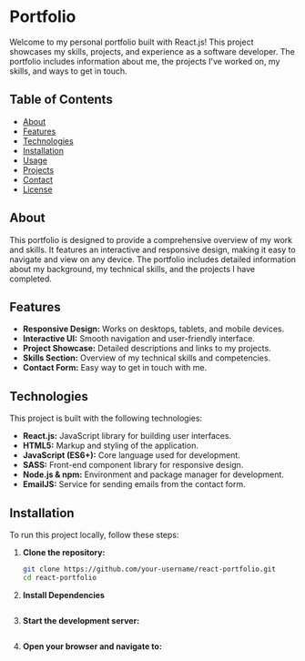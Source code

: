 # Portfolio

Welcome to my personal portfolio built with React.js! This project showcases my skills, projects, and experience as a software developer. The portfolio includes information about me, the projects I've worked on, my skills, and ways to get in touch.

## Table of Contents

- [About](#about)
- [Features](#features)
- [Technologies](#technologies)
- [Installation](#installation)
- [Usage](#usage)
- [Projects](#projects)
- [Contact](#contact)
- [License](#license)

## About

This portfolio is designed to provide a comprehensive overview of my work and skills. It features an interactive and responsive design, making it easy to navigate and view on any device. The portfolio includes detailed information about my background, my technical skills, and the projects I have completed.

## Features

- **Responsive Design:** Works on desktops, tablets, and mobile devices.
- **Interactive UI:** Smooth navigation and user-friendly interface.
- **Project Showcase:** Detailed descriptions and links to my projects.
- **Skills Section:** Overview of my technical skills and competencies.
- **Contact Form:** Easy way to get in touch with me.

## Technologies

This project is built with the following technologies:

- **React.js:** JavaScript library for building user interfaces.
- **HTML5:** Markup and styling of the application.
- **JavaScript (ES6+):** Core language used for development.
- **SASS:** Front-end component library for responsive design.
- **Node.js & npm:** Environment and package manager for development.
- **EmailJS:** Service for sending emails from the contact form.

## Installation

To run this project locally, follow these steps:

1. **Clone the repository:**
   ```bash
   git clone https://github.com/your-username/react-portfolio.git
   cd react-portfolio

2. **Install Dependencies**
    ```yarn install

3. **Start the development server:**
    ```yarn start

4. **Open your browser and navigate to:**
    ```http://localhost:3000
